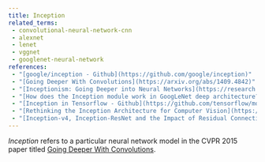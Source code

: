 ```yaml
---
title: Inception
related_terms:
 - convolutional-neural-network-cnn
 - alexnet
 - lenet
 - vggnet
 - googlenet-neural-network
references:
 - "[google/inception - Github](https://github.com/google/inception)"
 - "[Going Deeper With Convolutions](https://arxiv.org/abs/1409.4842)"
 - "[Inceptionism: Going Deeper into Neural Networks](https://research.googleblog.com/2015/06/inceptionism-going-deeper-into-neural.html)"
 - "[How does the Inception module work in GoogLeNet deep architecture?](https://www.quora.com/How-does-the-Inception-module-work-in-GoogLeNet-deep-architecture)"
 - "[Inception in Tensorflow - Github](https://github.com/tensorflow/models/tree/master/inception)"
 - "[Rethinking the Inception Architecture for Computer Vision](https://arxiv.org/abs/1512.00567)"
 - "[Inception-v4, Inception-ResNet and the Impact of Residual Connections on Learning](https://arxiv.org/abs/1602.07261)"
---
```

*Inception* refers to a particular neural network model in the
CVPR 2015 paper titled [Going Deeper With Convolutions](https://arxiv.org/abs/1409.4842).
